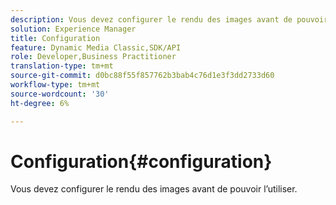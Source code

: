 ```yaml
---
description: Vous devez configurer le rendu des images avant de pouvoir l’utiliser.
solution: Experience Manager
title: Configuration
feature: Dynamic Media Classic,SDK/API
role: Developer,Business Practitioner
translation-type: tm+mt
source-git-commit: d0bc88f55f857762b3bab4c76d1e3f3dd2733d60
workflow-type: tm+mt
source-wordcount: '30'
ht-degree: 6%

---
```



# Configuration{#configuration}

Vous devez configurer le rendu des images avant de pouvoir l’utiliser.

